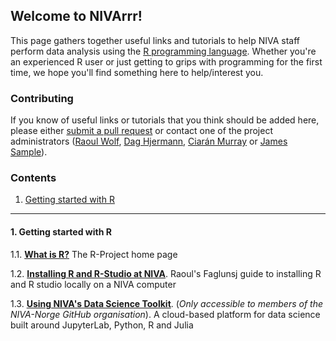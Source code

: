 ## Welcome to NIVArrr!

This page gathers together useful links and tutorials to help NIVA staff perform data analysis using the [R programming language](https://www.r-project.org/about.html). Whether you're an experienced R user or just getting to grips with programming for the first time, we hope you'll find something here to help/interest you.

### Contributing

If you know of useful links or tutorials that you think should be added here, please either [submit a pull request](https://github.com/NIVANorge/NIVArrr/pulls) or contact one of the project administrators ([Raoul Wolf](mailto:Raoul.Wolf@niva.no), [Dag Hjermann](mailto:Dag.Hjermann@niva.no), [Ciarán Murray](mailto:CJM@niva-dk.dk) or [James Sample](mailto:james.sample@niva.no)).

### Contents

 1. [Getting started with R](https://github.com/NIVANorge/NIVArrr/blob/master/README.md#1-getting-started-with-r)
 
 ___

#### 1. Getting started with R

 1.1. **[What is R?](https://www.r-project.org/about.html)** The R-Project home page
 
 1.2. **[Installing R and R-Studio at NIVA](https://github.com/NIVANorge/NIVArrr/blob/master/pdf/raoul_w_faglunsj_r.pdf)**. Raoul's Faglunsj guide to installing R and R studio locally on a NIVA computer
 
 1.3. **[Using NIVA's Data Science Toolkit](https://github.com/NIVANorge/niva_datasci_toolkit)**. (*Only accessible to members of the NIVA-Norge GitHub organisation*). A cloud-based platform for data science built around JupyterLab, Python, R and Julia
